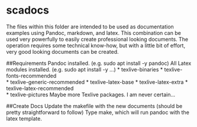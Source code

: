 # scadocs
The files within this folder are intended to be used as documentation examples using Pandoc, markdown, and latex. 
This combination can be used very powerfully to easily create professional looking documents. The operation requires some 
technical know-how, but with a little bit of effort, very good looking documents can be created.

##Requirements
Pandoc installed. (e.g. sudo apt install -y pandoc)
All Latex modules installed. (e.g. sudo apt install -y ...)
    * texlive-binaries
    * texlive-fonts-recommended   
    * texlive-generic-recommended
    * texlive-latex-base
    * texlive-latex-extra
    * texlive-latex-recommended   
    * texlive-pictures
Maybe more Texlive packages. I am never certain... 

##Create Docs
Update the makefile with the new documents (should be pretty straightforward to follow)
Type make, which will run pandoc with the latex template. 
